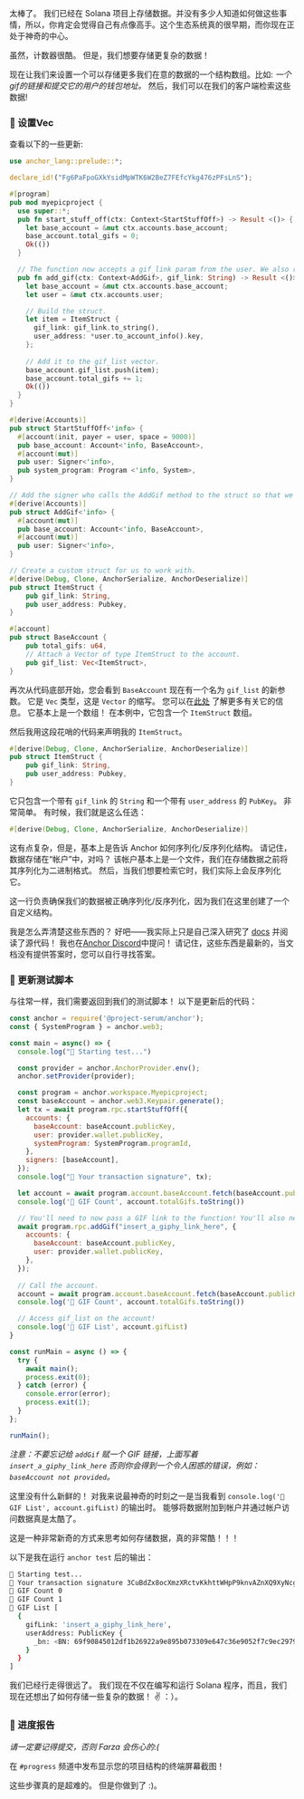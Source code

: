 太棒了。 我们已经在 Solana 项目上存储数据。并没有多少人知道如何做这些事情，所以，你肯定会觉得自己有点像高手。这个生态系统真的很早期，而你现在正处于神奇的中心。

虽然，计数器很酷。 但是，我们想要存储更复杂的数据！

现在让我们来设置一个可以存储更多我们在意的数据的一个结构数组。比如: *一个gif的链接和提交它的用户的钱包地址。* 然后，我们可以在我们的客户端检索这些数据!

### 💎 设置Vec<ItemStruct>

查看以下的一些更新:

```rust
use anchor_lang::prelude::*;

declare_id!("Fg6PaFpoGXkYsidMpWTK6W2BeZ7FEfcYkg476zPFsLnS");

#[program]
pub mod myepicproject {
  use super::*;
  pub fn start_stuff_off(ctx: Context<StartStuffOff>) -> Result <()> {
    let base_account = &mut ctx.accounts.base_account;
    base_account.total_gifs = 0;
    Ok(())
  }

  // The function now accepts a gif_link param from the user. We also reference the user from the Context
  pub fn add_gif(ctx: Context<AddGif>, gif_link: String) -> Result <()> {
    let base_account = &mut ctx.accounts.base_account;
    let user = &mut ctx.accounts.user;

	// Build the struct.
    let item = ItemStruct {
      gif_link: gif_link.to_string(),
      user_address: *user.to_account_info().key,
    };
		
	// Add it to the gif_list vector.
    base_account.gif_list.push(item);
    base_account.total_gifs += 1;
    Ok(())
  }
}

#[derive(Accounts)]
pub struct StartStuffOff<'info> {
  #[account(init, payer = user, space = 9000)]
  pub base_account: Account<'info, BaseAccount>,
  #[account(mut)]
  pub user: Signer<'info>,
  pub system_program: Program <'info, System>,
}

// Add the signer who calls the AddGif method to the struct so that we can save it
#[derive(Accounts)]
pub struct AddGif<'info> {
  #[account(mut)]
  pub base_account: Account<'info, BaseAccount>,
  #[account(mut)]
  pub user: Signer<'info>,
}

// Create a custom struct for us to work with.
#[derive(Debug, Clone, AnchorSerialize, AnchorDeserialize)]
pub struct ItemStruct {
    pub gif_link: String,
    pub user_address: Pubkey,
}

#[account]
pub struct BaseAccount {
    pub total_gifs: u64,
	// Attach a Vector of type ItemStruct to the account.
    pub gif_list: Vec<ItemStruct>,
}
```

再次从代码底部开始，您会看到 `BaseAccount` 现在有一个名为 `gif_list` 的新参数。 它是 `Vec` 类型，这是 `Vector` 的缩写。 您可以在[此处](https://doc.rust-lang.org/std/vec/struct.Vec.html) 了解更多有关它的信息。 它基本上是一个数组！ 在本例中，它包含一个 `ItemStruct` 数组。

然后我用这段花哨的代码来声明我的 `ItemStruct`。

```rust
#[derive(Debug, Clone, AnchorSerialize, AnchorDeserialize)]
pub struct ItemStruct {
    pub gif_link: String,
    pub user_address: Pubkey,
}
```

它只包含一个带有 `gif_link` 的 `String` 和一个带有 `user_address` 的 `PubKey`。 非常简单。 有时候，我们就是这么任选：

```rust
#[derive(Debug, Clone, AnchorSerialize, AnchorDeserialize)]
```

这有点复杂，但是，基本上是告诉 Anchor 如何序列化/反序列化结构。 请记住，数据存储在“帐户”中，对吗？ 该帐户基本上是一个文件，我们在存储数据之前将其序列化为二进制格式。 然后，当我们想要检索它时，我们实际上会反序列化它。

这一行负责确保我们的数据被正确序列化/反序列化，因为我们在这里创建了一个自定义结构。

我是怎么弄清楚这些东西的？ 好吧——我实际上只是自己深入研究了 [docs](https://docs.rs/anchor-lang/0.4.0/anchor_lang/trait.AnchorSerialize.html) 并阅读了源代码！ 我也在[Anchor Discord](https://discord.gg/8HwmBtt2ss)中提问！ 请记住，这些东西是最新的，当文档没有提供答案时，您可以自行寻找答案。

### 🤯 更新测试脚本

与往常一样，我们需要返回到我们的测试脚本！ 以下是更新后的代码：

```javascript
const anchor = require('@project-serum/anchor');
const { SystemProgram } = anchor.web3;

const main = async() => {
  console.log("🚀 Starting test...")

  const provider = anchor.AnchorProvider.env();
  anchor.setProvider(provider);

  const program = anchor.workspace.Myepicproject;
  const baseAccount = anchor.web3.Keypair.generate();
  let tx = await program.rpc.startStuffOff({
    accounts: {
      baseAccount: baseAccount.publicKey,
      user: provider.wallet.publicKey,
      systemProgram: SystemProgram.programId,
    },
    signers: [baseAccount],
  });
  console.log("📝 Your transaction signature", tx);

  let account = await program.account.baseAccount.fetch(baseAccount.publicKey);
  console.log('👀 GIF Count', account.totalGifs.toString())

  // You'll need to now pass a GIF link to the function! You'll also need to pass in the user submitting the GIF!
  await program.rpc.addGif("insert_a_giphy_link_here", {
    accounts: {
      baseAccount: baseAccount.publicKey,
      user: provider.wallet.publicKey,
    },
  });
  
  // Call the account.
  account = await program.account.baseAccount.fetch(baseAccount.publicKey);
  console.log('👀 GIF Count', account.totalGifs.toString())

  // Access gif_list on the account!
  console.log('👀 GIF List', account.gifList)
}

const runMain = async () => {
  try {
    await main();
    process.exit(0);
  } catch (error) {
    console.error(error);
    process.exit(1);
  }
};

runMain();
```

*注意：不要忘记给 `addGif` 赋一个 GIF 链接，上面写着 `insert_a_giphy_link_here` 否则你会得到一个令人困惑的错误，例如：`baseAccount not provided`。*

这里没有什么新鲜的！ 对我来说最神奇的时刻之一是当我看到 `console.log('👀 GIF List', account.gifList)` 的输出时。 能够将数据附加到帐户并通过帐户访问数据真是太酷了。

这是一种非常新奇的方式来思考如何存储数据，真的非常酷！！！

以下是我在运行 `anchor test` 后的输出：


```bash
🚀 Starting test...
📝 Your transaction signature 3CuBdZx8ocXmzXRctvKkhttWHpP9knvAZnXQ9XyNcgr1xeqs6E3Hj9RVkEWSc2iEW15xXprKzip1hQw8o5kWVgsa
👀 GIF Count 0
👀 GIF Count 1
👀 GIF List [
  {
    gifLink: 'insert_a_giphy_link_here',
    userAddress: PublicKey {
      _bn: <BN: 69f90845012df1b26922a9e895b073309e647c36e9052f7c9ec29793b8be9e99>
    }
  }
]
```

我们已经行走得很远了。 我们现在不仅在编写和运行 Solana 程序，而且，我们现在还想出了如何存储一些复杂的数据！ ✌️ ：）。

### 🚨 进度报告

*请一定要记得提交，否则 Farza 会伤心的:(*

在 `#progress` 频道中发布显示您的项目结构的终端屏幕截图！

这些步骤真的是超难的。 但是你做到了 :)。

